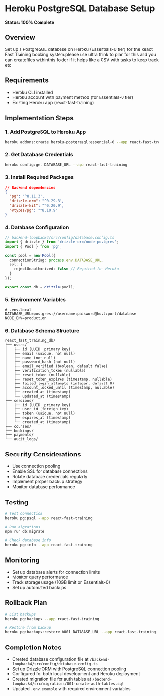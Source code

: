 # Heroku PostgreSQL Database Setup

**Status: 100% Complete**

## Overview
Set up a PostgreSQL database on Heroku (Essentials-0 tier) for the React Fast Training booking system.please use ultra think to plan for this and you can createfiles withinthis folder if it helps like a CSV with tasks to keep track etc 

## Requirements
- Heroku CLI installed
- Heroku account with payment method (for Essentials-0 tier)
- Existing Heroku app (react-fast-training)

## Implementation Steps

### 1. Add PostgreSQL to Heroku App
```bash
heroku addons:create heroku-postgresql:essential-0 --app react-fast-training
```

### 2. Get Database Credentials
```bash
heroku config:get DATABASE_URL --app react-fast-training
```

### 3. Install Required Packages
```json
// Backend dependencies
{
  "pg": "^8.11.3",
  "drizzle-orm": "^0.29.3",
  "drizzle-kit": "^0.20.9",
  "@types/pg": "^8.10.9"
}
```

### 4. Database Configuration
```typescript
// backend-loopback4/src/config/database.config.ts
import { drizzle } from 'drizzle-orm/node-postgres';
import { Pool } from 'pg';

const pool = new Pool({
  connectionString: process.env.DATABASE_URL,
  ssl: {
    rejectUnauthorized: false // Required for Heroku
  }
});

export const db = drizzle(pool);
```

### 5. Environment Variables
```env
# .env.local
DATABASE_URL=postgres://username:password@host:port/database
NODE_ENV=production
```

### 6. Database Schema Structure
```
react_fast_training_db/
├── users/
│   ├── id (UUID, primary key)
│   ├── email (unique, not null)
│   ├── name (not null)
│   ├── password_hash (not null)
│   ├── email_verified (boolean, default false)
│   ├── verification_token (nullable)
│   ├── reset_token (nullable)
│   ├── reset_token_expires (timestamp, nullable)
│   ├── failed_login_attempts (integer, default 0)
│   ├── account_locked_until (timestamp, nullable)
│   ├── created_at (timestamp)
│   └── updated_at (timestamp)
├── sessions/
│   ├── id (UUID, primary key)
│   ├── user_id (foreign key)
│   ├── token (unique, not null)
│   ├── expires_at (timestamp)
│   └── created_at (timestamp)
├── courses/
├── bookings/
├── payments/
└── audit_logs/
```

## Security Considerations
- Use connection pooling
- Enable SSL for database connections
- Rotate database credentials regularly
- Implement proper backup strategy
- Monitor database performance

## Testing
```bash
# Test connection
heroku pg:psql --app react-fast-training

# Run migrations
npm run db:migrate

# Check database info
heroku pg:info --app react-fast-training
```

## Monitoring
- Set up database alerts for connection limits
- Monitor query performance
- Track storage usage (10GB limit on Essentials-0)
- Set up automated backups

## Rollback Plan
```bash
# List backups
heroku pg:backups --app react-fast-training

# Restore from backup
heroku pg:backups:restore b001 DATABASE_URL --app react-fast-training
```

## Completion Notes
- Created database configuration file at `/backend-loopback4/src/config/database.config.ts`
- Set up Drizzle ORM with PostgreSQL connection pooling
- Configured for both local development and Heroku deployment
- Created migration file for auth tables at `/backend-loopback4/src/migrations/001-create-auth-tables.sql`
- Updated `.env.example` with required environment variables